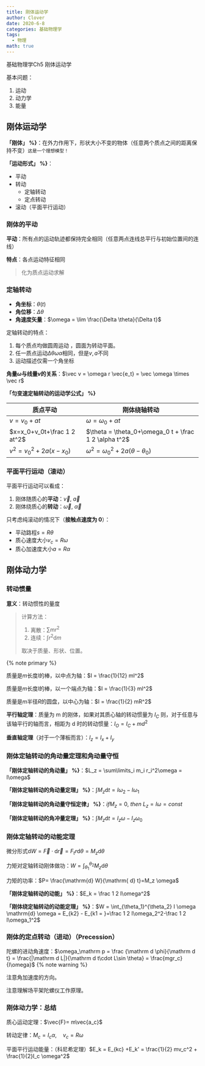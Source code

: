 ```yaml
---
title: 刚体运动学
author: Clover
date: 2020-6-8
categories: 基础物理学
tags:
  - 物理
math: true
---
```


基础物理学Ch5 刚体运动学

<!-- more -->

基本问题：

1. 运动
2. 动力学
3. 能量

## 刚体运动学

**「刚体」 %}**：在外力作用下，形状大小不变的物体（任意两个质点之间的距离保持不变）`这是一个理想模型！`

**「运动形式」 %}**：

- 平动
- 转动
  - 定轴转动
  - 定点转动
- 滚动（平面平行运动）

### 刚体的平动

**平动**：所有点的运动轨迹都保持完全相同（任意两点连线总平行与初始位置间的连线）

**特点**：各点运动特征相同

> 化为质点运动求解

### 定轴转动

- **角坐标**：$\theta(t)$
- **角位移**：$\Delta \theta$
- **角速度矢量**：$\omega = \lim \frac{\Delta \theta}{\Delta t}$

定轴转动的特点：

1. 每个质点均做圆周运动 ，圆面为转动平面。
2. 任一质点运动$\Delta \theta \omega \alpha$相同，但是$v,a$不同
3. 运动描述仅需一个角坐标

**角量$\omega$与线量$v$的关系**：$\vec v = \omega r \vec{e_t} = \vec \omega \times \vec r$

**「匀变速定轴转动的运动学公式」 %}**

| 质点平动                     | 刚体绕轴转动                                          |
| ---------------------------- | ----------------------------------------------------- |
| $v=v_0+at$                   | $\omega = \omega_0+\alpha t$                          |
| $x=x_0+v_0t+\frac 1 2 at^2$  | $\theta = \theta_0+\omega_0 t + \frac 1 2 \alpha t^2$ |
| $v^2 = v_0^2 + 2 a (x -x_0)$ | $\omega^2 = \omega_0^2 +2 a (\theta -\theta_0)$       |

### 平面平行运动（滚动）

平面平行运动可以看成：

1. 刚体随质心的**平动**：$\vec v,~\vec a$
2. 刚体绕质心的**转动**：$\vec \omega,~\vec \alpha$

只考虑纯滚动的情况下（**接触点速度为 0**）：

- 平动路程$s = R \theta$
- 质心速度大小$v_c = R\omega$
- 质心加速度大小$a = R \alpha$

## 刚体动力学

### 转动惯量

**意义**：转动惯性的量度

> 计算方法：
>
> 1. 离散：$\sum m r ^2$
> 2. 连续：$\int r^2 \mathrm d m$
>
> 取决于质量、形状、位置。

{% note primary %}

质量是$m$长度$l$的棒，以中点为轴：$I = \frac{1}{12} ml^2$

质量是$m$长度$l$的棒，以一个端点为轴：$I = \frac{1}{3} ml^2$

质量是$m$半径$R$的圆盘，以中心为轴：$I = \frac{1}{2} mR^2$

**平行轴定理**：质量为 m 的刚体，如果对其质心轴的转动惯量为 $I_C$ 则，对于任意与该轴平行的轴而言，相距为 d 时的转动惯量：$I_O=I_C+md^2$

**垂直轴定理**（对于一个薄板而言）：$I_z = I_x +I_y$

<!-- TODO: endnote-->

### 刚体定轴转动的角动量定理和角动量守恒

**「刚体定轴转动的角动量」 %}**：$L_z = \sum\limits_i m_i r_i^2\omega = I\omega$

**「刚体定轴转动的角动量定理」 %}**：$\int M_z \mathrm{d}t = I\omega_2 -I \omega_1$

**「刚体定轴转动的角动量守恒定律」 %}**：$if M_z = 0 ,\ then \  L_z = I\omega = const$

**「刚体定轴转动的角冲量定理」 %}**：$\int M_z\mathrm dt=I_z\omega -I_z\omega_0$

### 刚体定轴转动的动能定理

微分形式$\mathrm{ d} W = \vec{F}\cdot \mathrm d \vec{r} = F_t r\mathrm{d} \theta = M_z \mathrm d \theta$

力矩对定轴转动刚体做功：$W = \int _{\theta_1}^{\theta_2}M_z \mathrm{d} \theta$

力矩的功率：$P= \frac{\mathrm{d} W}{\mathrm{ d} t}=M_z \omega$

**「刚体定轴转动的动能」 %}**：$E_k = \frac 1 2 I\omega^2$

**「刚体绕定轴转动的动能定理」 %}**：$W = \int_{\theta_1}^{\theta_2} I \omega \mathrm{d} \omega = E_{k2} - E_{k1 = }=\frac 1 2 I\omega_2^2-\frac 1 2 I\omega_1^2$

### 刚体的定点转动（进动）（Precession）

陀螺的进动角速度：$\omega_\mathrm p = \frac {\mathrm d \phi}{\mathrm d t} = \frac{|\mathrm d L|}{\mathrm d t\cdot L\sin \theta} = \frac{mgr_c}{I\omega}$
{% note warning %}

注意角加速度的方向。

注意理解场平架陀螺仪工作原理。

<!-- TODO: endnote-->


### 刚体动力学：总结

质心运动定理：$\vec{F}= m\vec{a_c}$

转动定律：$M_c = I_c \alpha ,\quad v_c = R \omega$

平面平行运动能量：（科尼希定理）$E_k = E_{kc} +E_k' = \frac{1}{2} mv_c^2 + \frac{1}{2}I_c \omega^2$
